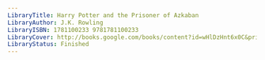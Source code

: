 ```yaml
---
LibraryTitle: Harry Potter and the Prisoner of Azkaban
LibraryAuthor: J.K. Rowling
LibraryISBN: 1781100233 9781781100233
LibraryCover: http://books.google.com/books/content?id=wHlDzHnt6x0C&printsec=frontcover&img=1&zoom=1&source=gbs_api
LibraryStatus: Finished
---
```

